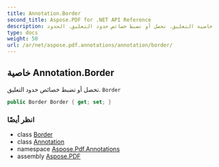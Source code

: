 ```yaml
---
title: Annotation.Border
second_title: Aspose.PDF for .NET API Reference
description: خاصية التعليق. تحصل أو تضبط خصائص حدود التعليق. الحدود
type: docs
weight: 50
url: /ar/net/aspose.pdf.annotations/annotation/border/
---
```

## خاصية Annotation.Border

تحصل أو تضبط خصائص حدود التعليق. `Border`

```csharp
public Border Border { get; set; }
```

### انظر أيضًا

* class [Border](../../border/)
* class [Annotation](../)
* namespace [Aspose.Pdf.Annotations](../../../aspose.pdf.annotations/)
* assembly [Aspose.PDF](../../../)